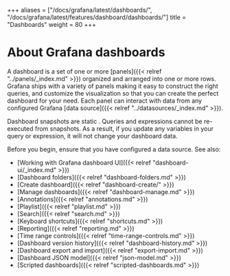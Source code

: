 +++
aliases = ["/docs/grafana/latest/dashboards/", "/docs/grafana/latest/features/dashboard/dashboards/"]
title = "Dashboards"
weight = 80
+++

# About Grafana dashboards

A dashboard is a set of one or more [panels]({{< relref "../panels/_index.md" >}}) organized and arranged into one or more rows. Grafana ships with a variety of panels making it easy to construct the right queries, and customize the visualization so that you can create the perfect dashboard for your need. Each panel can interact with data from any configured Grafana [data source]({{< relref "../datasources/_index.md" >}}).

Dashboard snapshots are static . Queries and expressions cannot be re-executed from snapshots. As a result, if you update any variables in your query or expression, it will not change your dashboard data.

Before you begin, ensure that you have configured a data source. See also:

- [Working with Grafana dashboard UI]({{< relref "dashboard-ui/_index.md" >}})
- [Dashboard folders]({{< relref "dashboard-folders.md" >}})
- [Create dashboard]({{< relref "dashboard-create/" >}})
- [Manage dashboards]({{< relref "dashboard-manage.md" >}})
- [Annotations]({{< relref "annotations.md" >}})
- [Playlist]({{< relref "playlist.md" >}})
- [Search]({{< relref "search.md" >}})
- [Keyboard shortcuts]({{< relref "shortcuts.md" >}})
- [Reporting]({{< relref "reporting.md" >}})
- [Time range controls]({{< relref "time-range-controls.md" >}})
- [Dashboard version history]({{< relref "dashboard-history.md" >}})
- [Dashboard export and import]({{< relref "export-import.md" >}})
- [Dashboard JSON model]({{< relref "json-model.md" >}})
- [Scripted dashboards]({{< relref "scripted-dashboards.md" >}})
